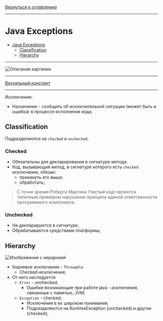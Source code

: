 [Вернуться к оглавлению](https://github.com/engine-it-in/different-level-task/blob/main/README.md)
***
# Java Exceptions
- [Java Exceptions](#java-exceptions)
    * [Classification](#classification)
    * [Hierarchy](#hierarchy)
***
![Описание картинки](Exception.png)
***
[Визуальный конспект](https://coggle.it/diagram/ZuQP66WLaORT25zu/t/exception/bf0093828147289ab94d4ce0e8eb4e4264a8272b5b1a6166fa537fa3052498a6)
***

Исключения:
* Назначение - сообщить об исключительной ситуации (может быть и ошибка) в процессе исполнения кода;

## Classification
Подразделяются на `checked` и `unchecked`.

### Checked 
* Обязательны для декларирования в сигнатуре метода. 
* Код, вызывающий метод, в сигнатуре которого есть `checked` исключение, обязан:
  * прокинуть его выше;
  * обработать;

> С точки зрения Роберта Мартина (Чистый код) являются типичным примером нарушения 
> принципа единой ответсвенности программного компонента; 

### Unchecked 
* Не декларируются в сигнатуре; 
* Обрабатываются средствами платформы;

## Hierarchy

![Изображение с иерархией](https://avatars.dzeninfra.ru/get-zen_doc/271828/pub_656ee47a6e45c80d07cc418d_656ee73a649b955cd301713c/scale_1200)
* Корневое исключение - `Throwable` 
  * Сhecked-исключение; 
* От него наследуется 
  * `Error` - unchecked;
    * Ошибки возникающие при работе java - исключения, связанные с памятью, JVM;
  * `Exception` - checked; 
    * Исключения в их широком понимании; 
    * Подразделяются на RuntimeException (unchecked) и другие (checked);
